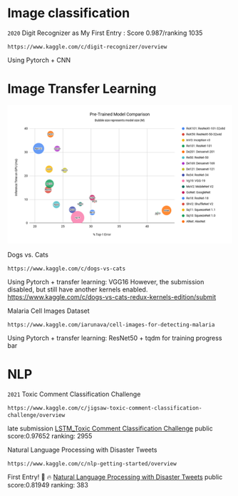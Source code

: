 # Image classification
`2020`
Digit Recognizer as My First Entry : Score 0.987/ranking 1035
````
https://www.kaggle.com/c/digit-recognizer/overview
````
Using Pytorch + CNN

# Image Transfer Learning
![Pretrained Model Introduction](Pre-Trained-Model-Comparison.png)

Dogs vs. Cats
````
https://www.kaggle.com/c/dogs-vs-cats
````
Using Pytorch + transfer learning: VGG16
However, the submission disabled, but still have another kernels enabled.
https://www.kaggle.com/c/dogs-vs-cats-redux-kernels-edition/submit

Malaria Cell Images Dataset
````
https://www.kaggle.com/iarunava/cell-images-for-detecting-malaria
````
Using Pytorch + transfer learning: ResNet50 + tqdm for training progress bar

# NLP
`2021`
Toxic Comment Classification Challenge
```
https://www.kaggle.com/c/jigsaw-toxic-comment-classification-challenge/overview
````
late submission
[LSTM_Toxic Comment Classification Challenge](https://github.com/isabellechiu/Kaggle_Competition/blob/master/lstm-toxic-comment-classification-challenge.ipynb)
public score:0.97652
ranking: 2955

Natural Language Processing with Disaster Tweets
```
https://www.kaggle.com/c/nlp-getting-started/overview
````
First Entry! 💪 🔥
[Natural Language Processing with Disaster Tweets](https://github.com/isabellechiu/Kaggle_Competition/blob/master/NLP/bert-nlp-with-disaster-tweets.ipynb)
public score:0.81949
ranking: 383

